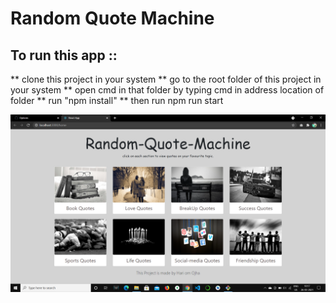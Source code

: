 # Random Quote Machine

## To run this app ::
** clone this project in your system
** go to the root folder of this project in your system
** open cmd in that folder by typing cmd in address location of folder
** run "npm install"
** then run npm run start

![plot](rqm.png)
